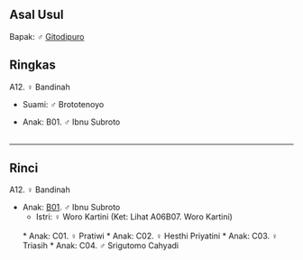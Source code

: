 ## Asal Usul

Bapak: ♂ [Gitodipuro][up] 

## Ringkas

A12. ♀ Bandinah
	<br/>
	
*	Suami: ♂ Brototenoyo
	<br/>

*	Anak: B01. ♂ Ibnu Subroto
	<br/><br/>

-- -- --

## Rinci

A12. ♀ Bandinah
	<br/>

*	Anak: [B01][A12B01]. ♂ Ibnu Subroto
	*	Istri: ♀ Woro Kartini (Ket: Lihat A06B07. Woro Kartini)
	<br/>
	*	Anak: C01. ♀ Pratiwi 
	*	Anak: C02. ♀ Hesthi Priyatini
	*	Anak: C03. ♀ Triasih
	*	Anak: C04. ♂ Srigutomo Cahyadi
	<br/><br/>

[up]: https://github.com/epsi-rns/gitodipuro/blob/master/README.md

[A12B01]: https://github.com/epsi-rns/gitodipuro/blob/master/tree/A12/B01.md
